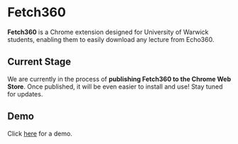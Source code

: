 # Fetch360

**Fetch360** is a Chrome extension designed for University of Warwick students, enabling them to easily download any lecture from Echo360. 

## Current Stage

We are currently in the process of **publishing Fetch360 to the Chrome Web Store**. Once published, it will be even easier to install and use! Stay tuned for updates.

## Demo

Click [here](https://youtu.be/E79fH6qeGE8?si=zfhObuWZ-40ZRtJE) for a demo.
